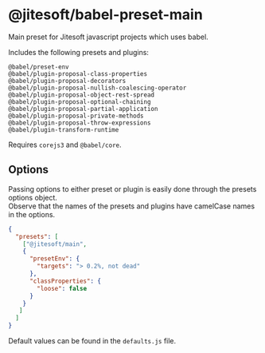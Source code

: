 # @jitesoft/babel-preset-main

Main preset for Jitesoft javascript projects which uses babel.

Includes the following presets and plugins:

```
@babel/preset-env
@babel/plugin-proposal-class-properties
@babel/plugin-proposal-decorators
@babel/plugin-proposal-nullish-coalescing-operator
@babel/plugin-proposal-object-rest-spread
@babel/plugin-proposal-optional-chaining
@babel/plugin-proposal-partial-application
@babel/plugin-proposal-private-methods
@babel/plugin-proposal-throw-expressions
@babel/plugin-transform-runtime
```

Requires `corejs3` and `@babel/core`.

## Options

Passing options to either preset or plugin is easily done through the presets options object.  
Observe that the names of the presets and plugins have camelCase names in the options.

```json
{
  "presets": [
    ["@jitesoft/main",
    {
      "presetEnv": {
        "targets": "> 0.2%, not dead"
      },
      "classProperties": {
        "loose": false
      }
    }
   ]
  ]
}
```

Default values can be found in the `defaults.js` file.
